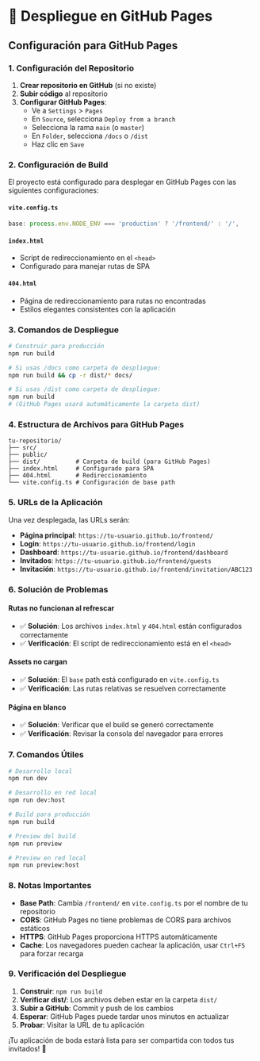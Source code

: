 # 🚀 Despliegue en GitHub Pages

## Configuración para GitHub Pages

### 1. Configuración del Repositorio

1. **Crear repositorio en GitHub** (si no existe)
2. **Subir código** al repositorio
3. **Configurar GitHub Pages**:
   - Ve a `Settings` > `Pages`
   - En `Source`, selecciona `Deploy from a branch`
   - Selecciona la rama `main` (o `master`)
   - En `Folder`, selecciona `/docs` o `/dist`
   - Haz clic en `Save`

### 2. Configuración de Build

El proyecto está configurado para desplegar en GitHub Pages con las siguientes configuraciones:

#### `vite.config.ts`
```typescript
base: process.env.NODE_ENV === 'production' ? '/frontend/' : '/',
```

#### `index.html`
- Script de redireccionamiento en el `<head>`
- Configurado para manejar rutas de SPA

#### `404.html`
- Página de redireccionamiento para rutas no encontradas
- Estilos elegantes consistentes con la aplicación

### 3. Comandos de Despliegue

```bash
# Construir para producción
npm run build

# Si usas /docs como carpeta de despliegue:
npm run build && cp -r dist/* docs/

# Si usas /dist como carpeta de despliegue:
npm run build
# (GitHub Pages usará automáticamente la carpeta dist)
```

### 4. Estructura de Archivos para GitHub Pages

```
tu-repositorio/
├── src/
├── public/
├── dist/          # Carpeta de build (para GitHub Pages)
├── index.html     # Configurado para SPA
├── 404.html       # Redireccionamiento
└── vite.config.ts # Configuración de base path
```

### 5. URLs de la Aplicación

Una vez desplegada, las URLs serán:

- **Página principal**: `https://tu-usuario.github.io/frontend/`
- **Login**: `https://tu-usuario.github.io/frontend/login`
- **Dashboard**: `https://tu-usuario.github.io/frontend/dashboard`
- **Invitados**: `https://tu-usuario.github.io/frontend/guests`
- **Invitación**: `https://tu-usuario.github.io/frontend/invitation/ABC123`

### 6. Solución de Problemas

#### Rutas no funcionan al refrescar
- ✅ **Solución**: Los archivos `index.html` y `404.html` están configurados correctamente
- ✅ **Verificación**: El script de redireccionamiento está en el `<head>`

#### Assets no cargan
- ✅ **Solución**: El `base` path está configurado en `vite.config.ts`
- ✅ **Verificación**: Las rutas relativas se resuelven correctamente

#### Página en blanco
- ✅ **Solución**: Verificar que el build se generó correctamente
- ✅ **Verificación**: Revisar la consola del navegador para errores

### 7. Comandos Útiles

```bash
# Desarrollo local
npm run dev

# Desarrollo en red local
npm run dev:host

# Build para producción
npm run build

# Preview del build
npm run preview

# Preview en red local
npm run preview:host
```

### 8. Notas Importantes

- **Base Path**: Cambia `/frontend/` en `vite.config.ts` por el nombre de tu repositorio
- **CORS**: GitHub Pages no tiene problemas de CORS para archivos estáticos
- **HTTPS**: GitHub Pages proporciona HTTPS automáticamente
- **Cache**: Los navegadores pueden cachear la aplicación, usar `Ctrl+F5` para forzar recarga

### 9. Verificación del Despliegue

1. **Construir**: `npm run build`
2. **Verificar dist/**: Los archivos deben estar en la carpeta `dist/`
3. **Subir a GitHub**: Commit y push de los cambios
4. **Esperar**: GitHub Pages puede tardar unos minutos en actualizar
5. **Probar**: Visitar la URL de tu aplicación

¡Tu aplicación de boda estará lista para ser compartida con todos tus invitados! 🎉
